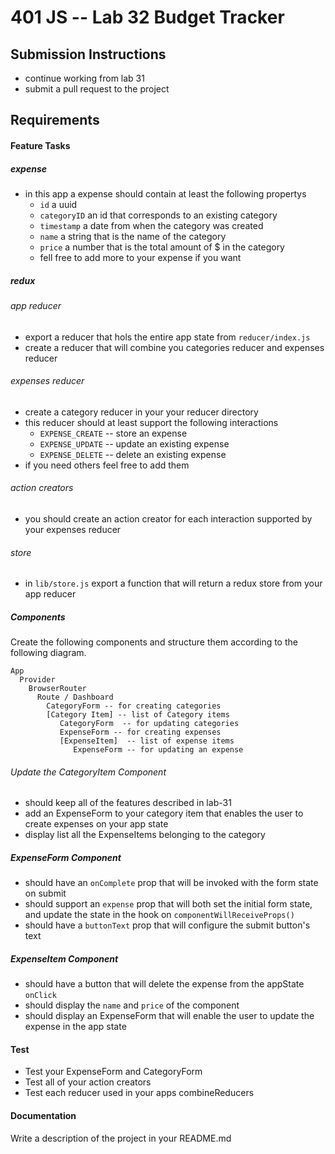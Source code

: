 401 JS --  Lab 32 Budget Tracker
===

## Submission Instructions
  * continue working from lab 31
  * submit a pull request to the project

## Requirements  
#### Feature Tasks
##### expense
* in this app a expense should contain at least the following propertys
  * `id` a uuid
  * `categoryID` an id that corresponds to an existing category
  * `timestamp` a date from when the category was created
  * `name` a string that is the name of the category
  * `price` a number that is the total amount of $ in the category
  * fell free to add more to your expense if you want

##### redux
###### app reducer
* export a reducer that hols the entire app state from `reducer/index.js`
* create a reducer that will combine you categories reducer and expenses reducer


###### expenses reducer
* create a category reducer in your your reducer directory
* this reducer should at least support the following interactions
  * `EXPENSE_CREATE` -- store an expense
  * `EXPENSE_UPDATE` -- update an existing expense
  * `EXPENSE_DELETE` -- delete an existing expense
* if you need others feel free to add them

###### action creators
* you should create an action creator for each interaction supported by your expenses reducer

###### store
* in `lib/store.js` export a function  that will return a redux store from your app reducer

##### Components
Create the following components and structure them according to the following diagram.  
```
App
  Provider
    BrowserRouter
      Route / Dashboard
        CategoryForm -- for creating categories
        [Category Item] -- list of Category items
           CategoryForm  -- for updating categories
           ExpenseForm -- for creating expenses
           [ExpenseItem]  -- list of expense items
              ExpenseForm -- for updating an expense
```

###### Update the CategoryItem Component
* should keep all of the features described in lab-31
* add an ExpenseForm to your category item that enables the user to create expenses on your app state
* display list all the ExpenseItems belonging to the category


##### ExpenseForm Component
* should have an `onComplete` prop that will be invoked with the form state on submit
* should support an `expense` prop that will both set the initial form state, and update the state in the hook on `componentWillReceiveProps()`
* should have a `buttonText` prop that will configure the submit button's text

##### ExpenseItem Component
* should have a button that will delete the expense from the appState `onClick`
* should display the `name` and `price` of the component
* should display an ExpenseForm that will enable the user to update the expense in the app state

#### Test
* Test your ExpenseForm and CategoryForm
* Test all of your action creators
* Test each reducer used in your apps combineReducers

####  Documentation  
Write a description of the project in your README.md
